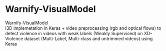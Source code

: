 # Warnify-VisualModel
Warnify-VisualModel <br> I3D implemetation in Keras + video preprocessing (rgb and optical flows) to detect violence in videos with weak labels (Weakly Supervised) on XD-Violence dataset (Multi-Label, Multi-class and untrimmed videos) using Keras


